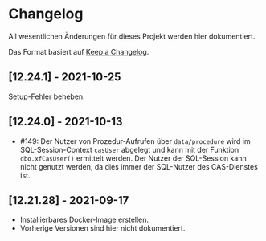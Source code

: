 # Changelog
All wesentlichen Änderungen für dieses Projekt werden hier dokumentiert.

Das Format basiert auf [Keep a Changelog](https://keepachangelog.com/en/1.0.0/).
## [12.24.1] - 2021-10-25
Setup-Fehler beheben.
## [12.24.0] - 2021-10-13
* #149: Der Nutzer von Prozedur-Aufrufen über `data/procedure` wird im SQL-Session-Context `casUser` abgelegt
  und kann mit der Funktion `dbo.xfCasUser()` ermittelt werden.
  Der Nutzer der SQL-Session kann nicht genutzt werden, da dies immer der SQL-Nutzer des CAS-Dienstes ist.

## [12.21.28] - 2021-09-17

* Installierbares Docker-Image erstellen.
* Vorherige Versionen sind hier nicht dokumentiert.
